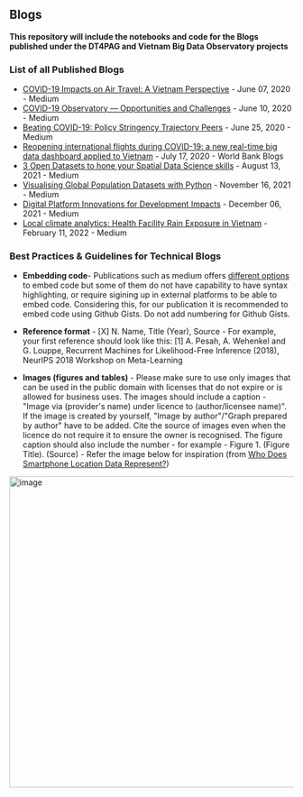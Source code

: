 ## Blogs

**This repository will include the notebooks and code for the Blogs published under the DT4PAG and Vietnam Big Data Observatory projects**

### List of all Published Blogs
- [COVID-19 Impacts on Air Travel: A Vietnam Perspective](https://medium.com/covid-19bigdataobservatory/covid-19-impacts-on-air-travel-a-vietnam-perspective-56f566d5a4c0) - June 07, 2020 - Medium
- [COVID-19 Observatory — Opportunities and Challenges](https://medium.com/covid-19bigdataobservatory/covid-19-observatory-opportunities-and-challenges-8af0ef49ec52) - June 10, 2020 - Medium
- [Beating COVID-19: Policy Stringency Trajectory Peers](https://medium.com/covid-19bigdataobservatory/beating-covid-19-policy-stringency-trajectory-peers-f10768349ac1) - June 25, 2020 - Medium
- [Reopening international flights during COVID-19: a new real-time big data dashboard applied to Vietnam](https://blogs.worldbank.org/eastasiapacific/reopening-international-flights-during-covid-19-new-real-time-big-data-dashboard) - July 17, 2020 - World Bank Blogs
- [3 Open Datasets to hone your Spatial Data Science skills](https://parvathykrishnank.medium.com/3-open-datasets-to-hone-your-spatial-data-science-skills-17e3f4694d3d) - August 13, 2021 - Medium
- [Visualising Global Population Datasets with Python](https://towardsdatascience.com/visualising-global-population-datasets-with-python-c87bcfc8c6a6) - November 16, 2021 - Medium
- [Digital Platform Innovations for Development Impacts](https://python.plainenglish.io/digital-platform-innovations-for-development-impacts-aad457d588b1) - December 06, 2021 - Medium
- [Local climate analytics: Health Facility Rain Exposure in Vietnam](https://medium.com/towards-data-science/local-climate-analytics-health-facility-rain-exposure-in-vietnam-6f7a40442e83) - February 11, 2022 - Medium

### Best Practices & Guidelines for Technical Blogs

- **Embedding code**- Publications such as medium offers [different options](https://medium.com/@aryamurali/embed-code-in-medium-e95b839cfdda) to embed code but some of them do not have capability to have syntax highlighting, or require sigining up in external platforms to be able to embed code. Considering this, for our publication it is recommended to embed code using Github Gists. Do not add numbering for Github Gists.

- **Reference format** - [X] N. Name, Title (Year), Source - For example, your first reference should look like this: [1] A. Pesah, A. Wehenkel and G. Louppe, Recurrent Machines for Likelihood-Free Inference (2018), NeurIPS 2018 Workshop on Meta-Learning

- **Images (figures and tables)** - Please make sure to use only images that can be used in the public domain with licenses that do not expire or is allowed for business uses. The images should include a caption - "Image via (provider's name) under licence to (author/licensee name)". If the image is created by yourself, "Image by author"/"Graph prepared by author" have to be added. Cite the source of images even when the licence do not require it to ensure the owner is recognised. The figure caption should also include the number - for example - Figure 1. (Figure Title). (Source) - Refer the image below for inspiration (from [Who Does Smartphone Location Data Represent?](https://towardsdatascience.com/small-districts-big-data-who-does-geo-referenced-mobility-data-represent-78212ca004f6))

<img width="552" alt="image" src="https://user-images.githubusercontent.com/42402451/146925086-29f50b98-a40c-4f5f-a776-aa8b6e3a76f9.png">



